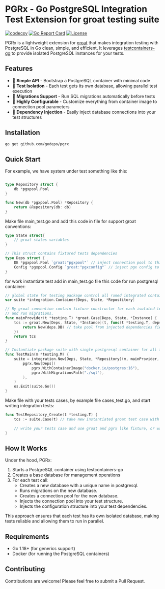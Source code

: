 # PGRx - Go PostgreSQL Integration Test Extension for groat testing suite

[![codecov](https://codecov.io/gh/godepo/pgrx/graph/badge.svg?token=AC48R7RNVX)](https://codecov.io/gh/godepo/pgrx)
[![Go Report Card](https://goreportcard.com/badge/godepo/pgrx)](https://goreportcard.com/report/godepo/pgrx)
[![License](https://img.shields.io/badge/License-MIT%202.0-blue.svg)](https://github.com/godepo/pgrx/blob/main/LICENSE)

PGRx is a lightweight extension for [groat](https://github.com/godepo/groat) that makes integration testing with 
PostgreSQL in Go clean, simple, and efficient. It leverages 
[testcontainers-go](https://github.com/testcontainers/testcontainers-go) to provide isolated PostgreSQL instances for 
your tests.

## Features
- 🚀 **Simple API** - Bootstrap a PostgreSQL container with minimal code
- 🧪 **Test Isolation** - Each test gets its own database, allowing parallel test execution
- 🔄 **Migrations Support** - Run SQL migrations automatically before tests
- 🔧 **Highly Configurable** - Customize everything from container image to connection pool parameters
- 💉 **Dependency Injection** - Easily inject database connections into your test structures

## Installation
``` bash
go get github.com/godepo/pgrx
```
## Quick Start

For example, we have system under test something like this: 

```go

type Repository struct {
	db *pgxpool.Pool
}

func New(db *pgxpool.Pool) *Repository {
	return &Repository{db: db}
}
```

Make file main_test.go and add this code in file for support groat conventions:

```go
type State struct{
	// groat states variables
}

// This struct contains fixtured tests dependencies
type Deps struct {
    DB *pgxpool.Pool `groat:"pgxpool"` // inject connection pool to this field after creation
	Config *pgxpool.Config `groat:"pgxconfig"` // inject pgx config to this field after creation
}
```

for work instantiate test add in main_test.go file this code for run postgresql container:

```go
// global state for testing package control all runed integrated containers by groat test suite convention
var suite *integration.Container[Deps, State, *Repostitory]

// By groat convention contain fixture constructor for each isolated test. For each test constructed self pool, database 
// and run migrations. 
func mainProvider(t *testing.T) *groat.Case[Deps, State, *Instance] {
    tcs := groat.New[Deps, State, *Instance](t, func(t *testing.T, deps Deps) *Repository {
        return New(deps.DB) // take pool from injected dependencies field and pass to SUT constructor
    })
    return tcs
}

// Instantiate package suite with single postgresql container for all test.
func TestMain(m *testing.M) {
    suite = integration.New[Deps, State, *Repository](m, mainProvider,
        pgrx.New[Deps](
            pgrx.WithContainerImage("docker.io/postgres:16"),
            pgrx.WithMigrationsPath("./sql"),
        ),
    )
    os.Exit(suite.Go())
}
```

Make file with your tests cases, by example file cases_test.go, and start writing integration tests:

```go
func TestRepository_Create(t *testing.T) {
    tcs := suite.Case(t) // take new instantiated groat test case with constructed SUT (Repository) and worked *Pool.
	
	// write your tests case and use groat and pgrx like fixture, or write groat-like tests below. 
}
```

## How It Works
Under the hood, PGRx:
1. Starts a PostgreSQL container using testcontainers-go
2. Creates a base database for management operations
3. For each test call:
    - Creates a new database with a unique name in postgresql.
    - Runs migrations on the new database.
    - Creates a connection pool for the new database.
    - Injects the connection pool into your test structure.
    - Injects the configuration structure into your test dependencies.

This approach ensures that each test has its own isolated database, making tests reliable and allowing them to run in parallel.

## Requirements
- Go 1.18+ (for generics support)
- Docker (for running the PostgreSQL containers)

## Contributing
Contributions are welcome! Please feel free to submit a Pull Request.

